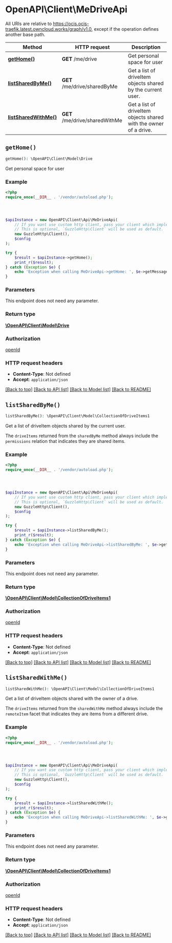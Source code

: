 # OpenAPI\Client\MeDriveApi

All URIs are relative to https://ocis.ocis-traefik.latest.owncloud.works/graph/v1.0, except if the operation defines another base path.

| Method | HTTP request | Description |
| ------------- | ------------- | ------------- |
| [**getHome()**](MeDriveApi.md#getHome) | **GET** /me/drive | Get personal space for user |
| [**listSharedByMe()**](MeDriveApi.md#listSharedByMe) | **GET** /me/drive/sharedByMe | Get a list of driveItem objects shared by the current user. |
| [**listSharedWithMe()**](MeDriveApi.md#listSharedWithMe) | **GET** /me/drive/sharedWithMe | Get a list of driveItem objects shared with the owner of a drive. |


## `getHome()`

```php
getHome(): \OpenAPI\Client\Model\Drive
```

Get personal space for user

### Example

```php
<?php
require_once(__DIR__ . '/vendor/autoload.php');




$apiInstance = new OpenAPI\Client\Api\MeDriveApi(
    // If you want use custom http client, pass your client which implements `GuzzleHttp\ClientInterface`.
    // This is optional, `GuzzleHttp\Client` will be used as default.
    new GuzzleHttp\Client(),
    $config
);

try {
    $result = $apiInstance->getHome();
    print_r($result);
} catch (Exception $e) {
    echo 'Exception when calling MeDriveApi->getHome: ', $e->getMessage(), PHP_EOL;
}
```

### Parameters

This endpoint does not need any parameter.

### Return type

[**\OpenAPI\Client\Model\Drive**](../Model/Drive.md)

### Authorization

[openId](../../README.md#openId)

### HTTP request headers

- **Content-Type**: Not defined
- **Accept**: `application/json`

[[Back to top]](#) [[Back to API list]](../../README.md#endpoints)
[[Back to Model list]](../../README.md#models)
[[Back to README]](../../README.md)

## `listSharedByMe()`

```php
listSharedByMe(): \OpenAPI\Client\Model\CollectionOfDriveItems1
```

Get a list of driveItem objects shared by the current user.

The `driveItems` returned from the `sharedByMe` method always include the `permissions` relation that indicates they are shared items.

### Example

```php
<?php
require_once(__DIR__ . '/vendor/autoload.php');




$apiInstance = new OpenAPI\Client\Api\MeDriveApi(
    // If you want use custom http client, pass your client which implements `GuzzleHttp\ClientInterface`.
    // This is optional, `GuzzleHttp\Client` will be used as default.
    new GuzzleHttp\Client(),
    $config
);

try {
    $result = $apiInstance->listSharedByMe();
    print_r($result);
} catch (Exception $e) {
    echo 'Exception when calling MeDriveApi->listSharedByMe: ', $e->getMessage(), PHP_EOL;
}
```

### Parameters

This endpoint does not need any parameter.

### Return type

[**\OpenAPI\Client\Model\CollectionOfDriveItems1**](../Model/CollectionOfDriveItems1.md)

### Authorization

[openId](../../README.md#openId)

### HTTP request headers

- **Content-Type**: Not defined
- **Accept**: `application/json`

[[Back to top]](#) [[Back to API list]](../../README.md#endpoints)
[[Back to Model list]](../../README.md#models)
[[Back to README]](../../README.md)

## `listSharedWithMe()`

```php
listSharedWithMe(): \OpenAPI\Client\Model\CollectionOfDriveItems1
```

Get a list of driveItem objects shared with the owner of a drive.

The `driveItems` returned from the `sharedWithMe` method always include the `remoteItem` facet that indicates they are items from a different drive.

### Example

```php
<?php
require_once(__DIR__ . '/vendor/autoload.php');




$apiInstance = new OpenAPI\Client\Api\MeDriveApi(
    // If you want use custom http client, pass your client which implements `GuzzleHttp\ClientInterface`.
    // This is optional, `GuzzleHttp\Client` will be used as default.
    new GuzzleHttp\Client(),
    $config
);

try {
    $result = $apiInstance->listSharedWithMe();
    print_r($result);
} catch (Exception $e) {
    echo 'Exception when calling MeDriveApi->listSharedWithMe: ', $e->getMessage(), PHP_EOL;
}
```

### Parameters

This endpoint does not need any parameter.

### Return type

[**\OpenAPI\Client\Model\CollectionOfDriveItems1**](../Model/CollectionOfDriveItems1.md)

### Authorization

[openId](../../README.md#openId)

### HTTP request headers

- **Content-Type**: Not defined
- **Accept**: `application/json`

[[Back to top]](#) [[Back to API list]](../../README.md#endpoints)
[[Back to Model list]](../../README.md#models)
[[Back to README]](../../README.md)

